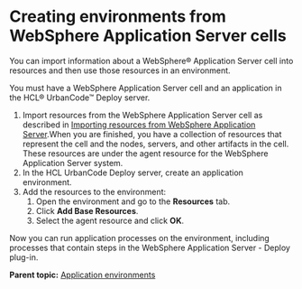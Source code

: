 # Creating environments from WebSphere Application Server cells

You can import information about a WebSphere® Application Server cell into resources and then use those resources in an environment.

You must have a WebSphere Application Server cell and an application in the HCL® UrbanCode™ Deploy server.

1.  Import resources from the WebSphere Application Server cell as described in [Importing resources from WebSphere Application Server](resources_import_was.md).When you are finished, you have a collection of resources that represent the cell and the nodes, servers, and other artifacts in the cell. These resources are under the agent resource for the WebSphere Application Server system.
2.  In the HCL UrbanCode Deploy server, create an application environment.
3.  Add the resources to the environment: 
    1.  Open the environment and go to the **Resources** tab. 
    2.  Click **Add Base Resources**. 
    3.  Select the agent resource and click **OK**. 

Now you can run application processes on the environment, including processes that contain steps in the WebSphere Application Server - Deploy plug-in.

**Parent topic:** [Application environments](../topics/app_environment.md)

